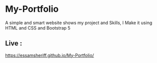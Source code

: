 # My-Portfolio
A simple and smart website shows my project and Skills, I Make it using HTML and CSS and Bootstrap 5

## Live :
https://essamsheriff.github.io/My-Portfolio/
